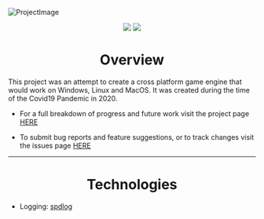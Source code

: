 ![ProjectImage](https://user-images.githubusercontent.com/24227709/97110178-acea2700-16cf-11eb-8828-442222f6ed1f.png)
<div align="center">
<img src="https://img.shields.io/github/last-commit/ChrisHargrove/Covid-Engine?style=flat-square">
<img src="https://img.shields.io/github/license/ChrisHargrove/Covid-Engine?style=flat-square">
</div>


<h1 align="center"> Overview </h1>
This project was an attempt to create a cross platform game engine that would work on Windows, Linux and MacOS. It was created during the time of the Covid19 Pandemic in 2020.

 - For a full breakdown of progress and future work visit the project page [HERE](https://github.com/ChrisHargrove/Covid-Engine/projects/1)

 - To submit bug reports and feature suggestions, or to track changes visit the issues page [HERE](https://github.com/ChrisHargrove/Covid-Engine/issues)

***

<h1 align="center"> Technologies </h1>

 - Logging: [spdlog](https://github.com/gabime/spdlog)
